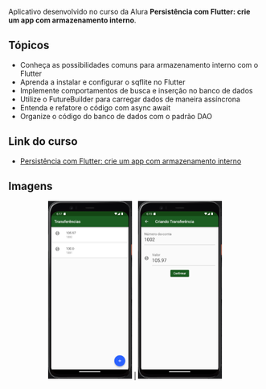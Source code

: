 Aplicativo desenvolvido no curso da Alura <strong>Persistência com Flutter: crie um app com armazenamento interno</strong>.

<h2>Tópicos</h2>
<ul>
    <li>Conheça as possibilidades comuns para armazenamento interno com o Flutter</li>
    <li>Aprenda a instalar e configurar o sqflite no Flutter</li>
    <li>Implemente comportamentos de busca e inserção no banco de dados</li>
    <li>Utilize o FutureBuilder para carregar dados de maneira assíncrona</li>
    <li>Entenda e refatore o código com async await</li>
    <li>Organize o código do banco de dados com o padrão DAO</li>
</ul>

<h2>Link do curso</h2>
<ul>
    <li><a href="https://cursos.alura.com.br/course/flutter-persistencia-interna">Persistência com Flutter: crie um app com armazenamento interno</a></li>
</ul>

<h2>Imagens</h2>
<div align="center">
    <img width="33%" src="https://raw.githubusercontent.com/DouglasLeal/curso-flutter-criando-um-app-alura/main/screenshots/img1.png" />
    <span>|</span>
    <img width="33%" src="https://raw.githubusercontent.com/DouglasLeal/curso-flutter-criando-um-app-alura/main/screenshots/img2.png" />
</div>
